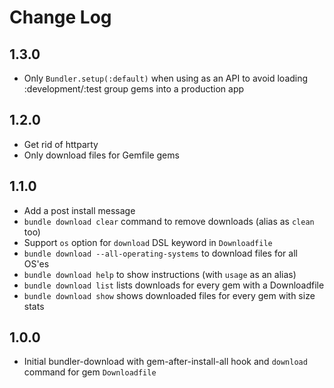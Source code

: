 # Change Log

## 1.3.0

- Only `Bundler.setup(:default)` when using as an API to avoid loading :development/:test group gems into a production app 

## 1.2.0

- Get rid of httparty
- Only download files for Gemfile gems

## 1.1.0

- Add a post install message
- `bundle download clear` command to remove downloads (alias as `clean` too)
- Support `os` option for `download` DSL keyword in `Downloadfile`
- `bundle download --all-operating-systems` to download files for all OS'es
- `bundle download help` to show instructions (with `usage` as an alias)
- `bundle download list` lists downloads for every gem with a Downloadfile
- `bundle download show` shows downloaded files for every gem with size stats

## 1.0.0

- Initial bundler-download with gem-after-install-all hook and `download` command for gem `Downloadfile`
